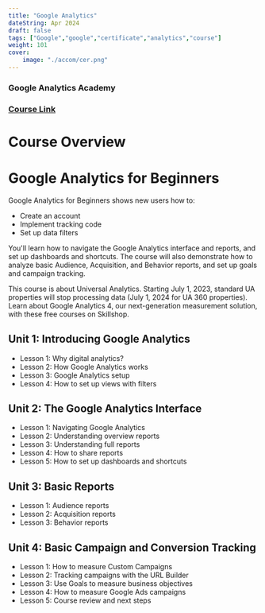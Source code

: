```yaml
---
title: "Google Analytics"
dateString: Apr 2024
draft: false
tags: ["Google","google","certificate","analytics","course"]
weight: 101
cover: 
    image: "./accom/cer.png"
---
```

### Google Analytics Academy

### [Course Link](https://analytics.google.com/analytics/academy/course/6)

# Course Overview

# Google Analytics for Beginners

Google Analytics for Beginners shows new users how to:
- Create an account
- Implement tracking code
- Set up data filters

You'll learn how to navigate the Google Analytics interface and reports, and set up dashboards and shortcuts. The course will also demonstrate how to analyze basic Audience, Acquisition, and Behavior reports, and set up goals and campaign tracking.

This course is about Universal Analytics. Starting July 1, 2023, standard UA properties will stop processing data (July 1, 2024 for UA 360 properties). Learn about Google Analytics 4, our next-generation measurement solution, with these free courses on Skillshop.

## Unit 1: Introducing Google Analytics
- Lesson 1: Why digital analytics?
- Lesson 2: How Google Analytics works
- Lesson 3: Google Analytics setup
- Lesson 4: How to set up views with filters

## Unit 2: The Google Analytics Interface
- Lesson 1: Navigating Google Analytics
- Lesson 2: Understanding overview reports
- Lesson 3: Understanding full reports
- Lesson 4: How to share reports
- Lesson 5: How to set up dashboards and shortcuts

## Unit 3: Basic Reports
- Lesson 1: Audience reports
- Lesson 2: Acquisition reports
- Lesson 3: Behavior reports

## Unit 4: Basic Campaign and Conversion Tracking
- Lesson 1: How to measure Custom Campaigns
- Lesson 2: Tracking campaigns with the URL Builder
- Lesson 3: Use Goals to measure business objectives
- Lesson 4: How to measure Google Ads campaigns
- Lesson 5: Course review and next steps


